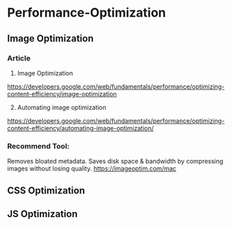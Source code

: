 # Performance-Optimization

## Image Optimization 

### Article 

1. Image Optimization

https://developers.google.com/web/fundamentals/performance/optimizing-content-efficiency/image-optimization

2. Automating image optimization

https://developers.google.com/web/fundamentals/performance/optimizing-content-efficiency/automating-image-optimization/

### Recommend Tool:

Removes bloated metadata. Saves disk space & bandwidth by compressing images without losing quality.
https://imageoptim.com/mac

## CSS Optimization 



## JS Optimization

